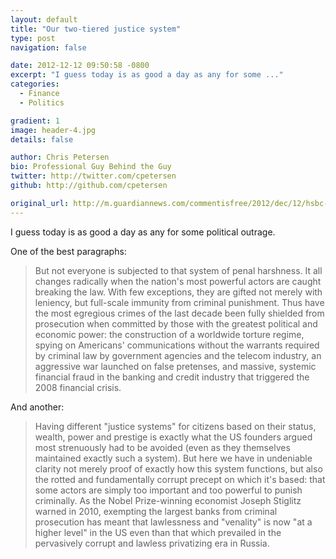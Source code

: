 ```yaml
---
layout: default
title: "Our two-tiered justice system"
type: post
navigation: false

date: 2012-12-12 09:50:58 -0800
excerpt: "I guess today is as good a day as any for some ..."
categories:
  - Finance
  - Politics

gradient: 1
image: header-4.jpg
details: false

author: Chris Petersen
bio: Professional Guy Behind the Guy
twitter: http://twitter.com/cpetersen
github: http://github.com/cpetersen

original_url: http://m.guardiannews.com/commentisfree/2012/dec/12/hsbc-prosecution-fine-money-laundering
---
```



I guess today is as good a day as any for some political outrage. 

 One of the best paragraphs: 

 > But not everyone is subjected to that system of penal harshness. It all changes radically when the nation's most powerful actors are caught breaking the law. With few exceptions, they are gifted not merely with leniency, but full-scale immunity from criminal punishment. Thus have the most egregious crimes of the last decade been fully shielded from prosecution when committed by those with the greatest political and economic power: the construction of a worldwide torture regime, spying on Americans' communications without the warrants required by criminal law by government agencies and the telecom industry, an aggressive war launched on false pretenses, and massive, systemic financial fraud in the banking and credit industry that triggered the 2008 financial crisis.

 And another: 

 > Having different "justice systems" for citizens based on their status, wealth, power and prestige is exactly what the US founders argued most strenuously had to be avoided (even as they themselves maintained exactly such a system). But here we have in undeniable clarity not merely proof of exactly how this system functions, but also the rotted and fundamentally corrupt precept on which it's based: that some actors are simply too important and too powerful to punish criminally. As the Nobel Prize-winning economist Joseph Stiglitz warned in 2010, exempting the largest banks from criminal prosecution has meant that lawlessness and "venality" is now "at a higher level" in the US even than that which prevailed in the pervasively corrupt and lawless privatizing era in Russia.

